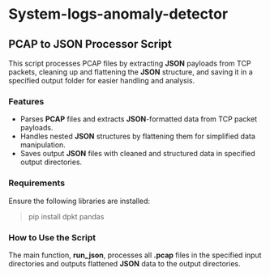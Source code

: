 # System-logs-anomaly-detector

## PCAP to JSON Processor Script
This script processes PCAP files by extracting **JSON** payloads from TCP packets, cleaning up and flattening the **JSON** structure, and saving it in a specified output folder for easier handling and analysis.

### Features
* Parses **PCAP** files and extracts **JSON**-formatted data from TCP packet payloads.
* Handles nested **JSON** structures by flattening them for simplified data manipulation.
* Saves output **JSON** files with cleaned and structured data in specified output directories.
### Requirements
Ensure the following libraries are installed:
>pip install dpkt pandas

### How to Use the Script
The main function, **run_json**, processes all **.pcap** files in the specified input directories and outputs flattened **JSON** data to the output directories.